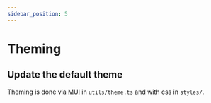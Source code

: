 ```yaml
---
sidebar_position: 5
---
```


# Theming

## Update the default theme

Theming is done via [MUI](https://mui.com/material-ui/customization/theming/) in `utils/theme.ts` and with css in
`styles/`.
